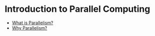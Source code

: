 # Introduction to Parallel Computing



- [What is Parallelism?](./what.md)
- [Why Parallelism?](./why.md)

